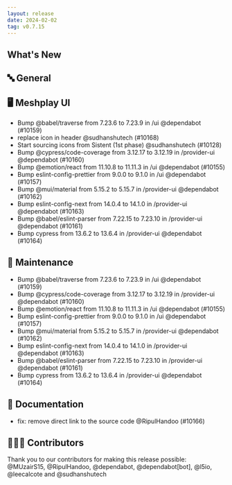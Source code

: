 ```yaml
---
layout: release
date: 2024-02-02
tag: v0.7.15
---
```


## What's New
## 🔤 General
## 🖥 Meshplay UI

- Bump @babel/traverse from 7.23.6 to 7.23.9 in /ui @dependabot (#10159)
- replace icon in header @sudhanshutech (#10168)
- Start sourcing icons from Sistent (1st phase) @sudhanshutech (#10128)
- Bump @cypress/code-coverage from 3.12.17 to 3.12.19 in /provider-ui @dependabot (#10160)
- Bump @emotion/react from 11.10.8 to 11.11.3 in /ui @dependabot (#10155)
- Bump eslint-config-prettier from 9.0.0 to 9.1.0 in /ui @dependabot (#10157)
- Bump @mui/material from 5.15.2 to 5.15.7 in /provider-ui @dependabot (#10162)
- Bump eslint-config-next from 14.0.4 to 14.1.0 in /provider-ui @dependabot (#10163)
- Bump @babel/eslint-parser from 7.22.15 to 7.23.10 in /provider-ui @dependabot (#10161)
- Bump cypress from 13.6.2 to 13.6.4 in /provider-ui @dependabot (#10164)

## 🧰 Maintenance

- Bump @babel/traverse from 7.23.6 to 7.23.9 in /ui @dependabot (#10159)
- Bump @cypress/code-coverage from 3.12.17 to 3.12.19 in /provider-ui @dependabot (#10160)
- Bump @emotion/react from 11.10.8 to 11.11.3 in /ui @dependabot (#10155)
- Bump eslint-config-prettier from 9.0.0 to 9.1.0 in /ui @dependabot (#10157)
- Bump @mui/material from 5.15.2 to 5.15.7 in /provider-ui @dependabot (#10162)
- Bump eslint-config-next from 14.0.4 to 14.1.0 in /provider-ui @dependabot (#10163)
- Bump @babel/eslint-parser from 7.22.15 to 7.23.10 in /provider-ui @dependabot (#10161)
- Bump cypress from 13.6.2 to 13.6.4 in /provider-ui @dependabot (#10164)

## 📖 Documentation

- fix: remove direct link to the source code @RipulHandoo (#10166)

## 👨🏽‍💻 Contributors

Thank you to our contributors for making this release possible:
@MUzairS15, @RipulHandoo, @dependabot, @dependabot[bot], @l5io, @leecalcote and @sudhanshutech
